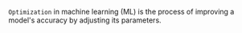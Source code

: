 ```Optimization``` in machine learning (ML) is the process of improving a model's accuracy by adjusting its parameters.